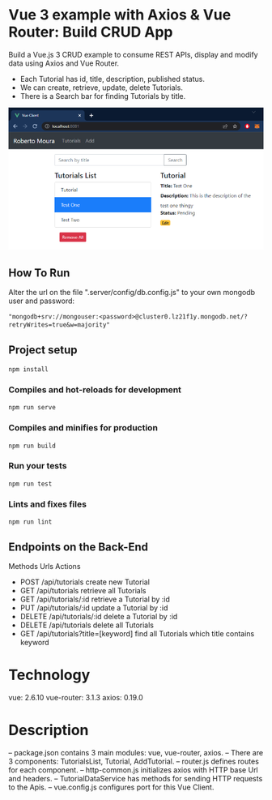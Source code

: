 # Vue 3 example with Axios & Vue Router: Build CRUD App
Build a Vue.js 3 CRUD example to consume REST APIs, display and modify data using Axios and Vue Router.
- Each Tutorial has id, title, description, published status.
- We can create, retrieve, update, delete Tutorials.
- There is a Search bar for finding Tutorials by title.

![vue-3-crud-example-axios-tutorial](Screenshot.png)

## How To Run
Alter the url on the file ".server/config/db.config.js" to your own mongodb user and password:
```
"mongodb+srv://mongouser:<password>@cluster0.lz21f1y.mongodb.net/?retryWrites=true&w=majority"
```
## Project setup
```
npm install
```

### Compiles and hot-reloads for development
```
npm run serve
```

### Compiles and minifies for production
```
npm run build
```

### Run your tests
```
npm run test
```

### Lints and fixes files
```
npm run lint
```

## Endpoints on the Back-End
Methods	    Urls	                        Actions
- POST	    /api/tutorials	                create new Tutorial
- GET	    /api/tutorials	                retrieve all Tutorials
- GET	    /api/tutorials/:id	            retrieve a Tutorial by :id
- PUT	    /api/tutorials/:id	            update a Tutorial by :id
- DELETE	/api/tutorials/:id	            delete a Tutorial by :id
- DELETE	/api/tutorials	                delete all Tutorials
- GET	    /api/tutorials?title=[keyword]	find all Tutorials which title contains keyword

# Technology
vue: 2.6.10
vue-router: 3.1.3
axios: 0.19.0

# Description
– package.json contains 3 main modules: vue, vue-router, axios.
– There are 3 components: TutorialsList, Tutorial, AddTutorial.
– router.js defines routes for each component.
– http-common.js initializes axios with HTTP base Url and headers.
– TutorialDataService has methods for sending HTTP requests to the Apis.
– vue.config.js configures port for this Vue Client.
